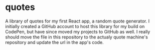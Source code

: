 # quotes
A library of quotes for my first React app, a random quote generator. I initially created a GitHub 
account to host this library for my build on CodePen, but have since moved my projects to GitHub as well.
I really should move the file in this repository to the actualy quote machine's repository and update
the url in the app's code.
